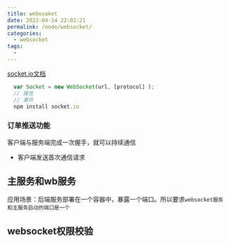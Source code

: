 ```yaml
---
title: webosoket
date: 2022-04-14 22:02:21
permalink: /node/websocket/
categories:
  - websocket
tags:
  - 
---
```


<TimeToRead />




[socket.io文档](https://zhuanlan.zhihu.com/p/29148869)
```js
  var Socket = new WebSocket(url, [protocol] );
  // 属性
  // 事件
  npm install socket.io
```
### 订单推送功能

客户端与服务端完成一次握手，就可以持续通信
- 客户端发送首次通信请求  


## 主服务和wb服务

应用场景：后端服务部署在一个容器中，暴露一个端口。所以要求<code>websocket服务和主服务启动的端口是一个</code>

## websocket权限校验

